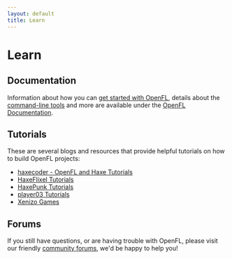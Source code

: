 ```yaml
---
layout: default
title: Learn
---
```


# Learn

## Documentation

Information about how you can [get started with OpenFL](/documentation/getting-started/), details about the [command-line tools](/documentation/command-line-tools) and more are available under the [OpenFL Documentation](/documentation/).

## Tutorials

These are several blogs and resources that provide helpful tutorials on how to build OpenFL projects:

 * [haxecoder - OpenFL and Haxe Tutorials](http://haxecoder.com/category.php?id=2)
 * [HaxeFlixel Tutorials](http://haxeflixel.com/documentation/tutorials/)
 * [HaxePunk Tutorials](http://haxepunk.com/documentation/tutorials)
 * [player03 Tutorials](http://player03.com/category/openfl/)
 * [Xenizo Games](http://xenizogames.com/blogsearch/Openfl/)
 
## Forums

If you still have questions, or are having trouble with OpenFL, please visit our friendly [community forums](http://community.openfl.org), we'd be happy to help you!
